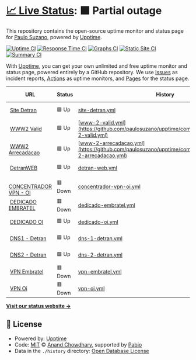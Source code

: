 # [📈 Live Status](https://paulosuzano.github.io/upptime): <!--live status--> **🟧 Partial outage**

This repository contains the open-source uptime monitor and status page for [Paulo Suzano](https://paulosuzano.github.io/upptime), powered by [Upptime](https://github.com/upptime/upptime).

[![Uptime CI](https://github.com/paulosuzano/upptime/workflows/Uptime%20CI/badge.svg)](https://github.com/paulosuzano/upptime/actions?query=workflow%3A%22Uptime+CI%22)
[![Response Time CI](https://github.com/paulosuzano/upptime/workflows/Response%20Time%20CI/badge.svg)](https://github.com/paulosuzano/upptime/actions?query=workflow%3A%22Response+Time+CI%22)
[![Graphs CI](https://github.com/paulosuzano/upptime/workflows/Graphs%20CI/badge.svg)](https://github.com/paulosuzano/upptime/actions?query=workflow%3A%22Graphs+CI%22)
[![Static Site CI](https://github.com/paulosuzano/upptime/workflows/Static%20Site%20CI/badge.svg)](https://github.com/paulosuzano/upptime/actions?query=workflow%3A%22Static+Site+CI%22)
[![Summary CI](https://github.com/paulosuzano/upptime/workflows/Summary%20CI/badge.svg)](https://github.com/paulosuzano/upptime/actions?query=workflow%3A%22Summary+CI%22)

With [Upptime](https://upptime.js.org), you can get your own unlimited and free uptime monitor and status page, powered entirely by a GitHub repository. We use [Issues](https://github.com/paulosuzano/upptime/issues) as incident reports, [Actions](https://github.com/paulosuzano/upptime/actions) as uptime monitors, and [Pages](https://paulosuzano.github.io/upptime) for the status page.

<!--start: status pages-->
<!-- This summary is generated by Upptime (https://github.com/upptime/upptime) -->
<!-- Do not edit this manually, your changes will be overwritten -->
<!-- prettier-ignore -->
| URL | Status | History | Response Time | Uptime |
| --- | ------ | ------- | ------------- | ------ |
| <img alt="" src="https://icons.duckduckgo.com/ip3/www.detran.ms.gov.br.ico" height="13"> [Site Detran](https://www.detran.ms.gov.br) | 🟩 Up | [site-detran.yml](https://github.com/paulosuzano/upptime/commits/HEAD/history/site-detran.yml) | <details><summary><img alt="Response time graph" src="./graphs/site-detran/response-time-week.png" height="20"> 2705ms</summary><br><a href="https://paulosuzano.github.io/upptime/history/site-detran"><img alt="Response time 2414" src="https://img.shields.io/endpoint?url=https%3A%2F%2Fraw.githubusercontent.com%2Fpaulosuzano%2Fupptime%2FHEAD%2Fapi%2Fsite-detran%2Fresponse-time.json"></a><br><a href="https://paulosuzano.github.io/upptime/history/site-detran"><img alt="24-hour response time 2714" src="https://img.shields.io/endpoint?url=https%3A%2F%2Fraw.githubusercontent.com%2Fpaulosuzano%2Fupptime%2FHEAD%2Fapi%2Fsite-detran%2Fresponse-time-day.json"></a><br><a href="https://paulosuzano.github.io/upptime/history/site-detran"><img alt="7-day response time 2705" src="https://img.shields.io/endpoint?url=https%3A%2F%2Fraw.githubusercontent.com%2Fpaulosuzano%2Fupptime%2FHEAD%2Fapi%2Fsite-detran%2Fresponse-time-week.json"></a><br><a href="https://paulosuzano.github.io/upptime/history/site-detran"><img alt="30-day response time 3005" src="https://img.shields.io/endpoint?url=https%3A%2F%2Fraw.githubusercontent.com%2Fpaulosuzano%2Fupptime%2FHEAD%2Fapi%2Fsite-detran%2Fresponse-time-month.json"></a><br><a href="https://paulosuzano.github.io/upptime/history/site-detran"><img alt="1-year response time 2414" src="https://img.shields.io/endpoint?url=https%3A%2F%2Fraw.githubusercontent.com%2Fpaulosuzano%2Fupptime%2FHEAD%2Fapi%2Fsite-detran%2Fresponse-time-year.json"></a></details> | <details><summary><a href="https://paulosuzano.github.io/upptime/history/site-detran">100.00%</a></summary><a href="https://paulosuzano.github.io/upptime/history/site-detran"><img alt="All-time uptime 99.58%" src="https://img.shields.io/endpoint?url=https%3A%2F%2Fraw.githubusercontent.com%2Fpaulosuzano%2Fupptime%2FHEAD%2Fapi%2Fsite-detran%2Fuptime.json"></a><br><a href="https://paulosuzano.github.io/upptime/history/site-detran"><img alt="24-hour uptime 100.00%" src="https://img.shields.io/endpoint?url=https%3A%2F%2Fraw.githubusercontent.com%2Fpaulosuzano%2Fupptime%2FHEAD%2Fapi%2Fsite-detran%2Fuptime-day.json"></a><br><a href="https://paulosuzano.github.io/upptime/history/site-detran"><img alt="7-day uptime 100.00%" src="https://img.shields.io/endpoint?url=https%3A%2F%2Fraw.githubusercontent.com%2Fpaulosuzano%2Fupptime%2FHEAD%2Fapi%2Fsite-detran%2Fuptime-week.json"></a><br><a href="https://paulosuzano.github.io/upptime/history/site-detran"><img alt="30-day uptime 99.89%" src="https://img.shields.io/endpoint?url=https%3A%2F%2Fraw.githubusercontent.com%2Fpaulosuzano%2Fupptime%2FHEAD%2Fapi%2Fsite-detran%2Fuptime-month.json"></a><br><a href="https://paulosuzano.github.io/upptime/history/site-detran"><img alt="1-year uptime 99.58%" src="https://img.shields.io/endpoint?url=https%3A%2F%2Fraw.githubusercontent.com%2Fpaulosuzano%2Fupptime%2FHEAD%2Fapi%2Fsite-detran%2Fuptime-year.json"></a></details>
| <img alt="" src="https://icons.duckduckgo.com/ip3/www2.detran.ms.gov.br.ico" height="13"> [WWW2 Valid](https://www2.detran.ms.gov.br/detranet/valid/indexx.asp) | 🟩 Up | [www-2-valid.yml](https://github.com/paulosuzano/upptime/commits/HEAD/history/www-2-valid.yml) | <details><summary><img alt="Response time graph" src="./graphs/www-2-valid/response-time-week.png" height="20"> 1258ms</summary><br><a href="https://paulosuzano.github.io/upptime/history/www-2-valid"><img alt="Response time 1363" src="https://img.shields.io/endpoint?url=https%3A%2F%2Fraw.githubusercontent.com%2Fpaulosuzano%2Fupptime%2FHEAD%2Fapi%2Fwww-2-valid%2Fresponse-time.json"></a><br><a href="https://paulosuzano.github.io/upptime/history/www-2-valid"><img alt="24-hour response time 1351" src="https://img.shields.io/endpoint?url=https%3A%2F%2Fraw.githubusercontent.com%2Fpaulosuzano%2Fupptime%2FHEAD%2Fapi%2Fwww-2-valid%2Fresponse-time-day.json"></a><br><a href="https://paulosuzano.github.io/upptime/history/www-2-valid"><img alt="7-day response time 1258" src="https://img.shields.io/endpoint?url=https%3A%2F%2Fraw.githubusercontent.com%2Fpaulosuzano%2Fupptime%2FHEAD%2Fapi%2Fwww-2-valid%2Fresponse-time-week.json"></a><br><a href="https://paulosuzano.github.io/upptime/history/www-2-valid"><img alt="30-day response time 1244" src="https://img.shields.io/endpoint?url=https%3A%2F%2Fraw.githubusercontent.com%2Fpaulosuzano%2Fupptime%2FHEAD%2Fapi%2Fwww-2-valid%2Fresponse-time-month.json"></a><br><a href="https://paulosuzano.github.io/upptime/history/www-2-valid"><img alt="1-year response time 1363" src="https://img.shields.io/endpoint?url=https%3A%2F%2Fraw.githubusercontent.com%2Fpaulosuzano%2Fupptime%2FHEAD%2Fapi%2Fwww-2-valid%2Fresponse-time-year.json"></a></details> | <details><summary><a href="https://paulosuzano.github.io/upptime/history/www-2-valid">100.00%</a></summary><a href="https://paulosuzano.github.io/upptime/history/www-2-valid"><img alt="All-time uptime 99.63%" src="https://img.shields.io/endpoint?url=https%3A%2F%2Fraw.githubusercontent.com%2Fpaulosuzano%2Fupptime%2FHEAD%2Fapi%2Fwww-2-valid%2Fuptime.json"></a><br><a href="https://paulosuzano.github.io/upptime/history/www-2-valid"><img alt="24-hour uptime 100.00%" src="https://img.shields.io/endpoint?url=https%3A%2F%2Fraw.githubusercontent.com%2Fpaulosuzano%2Fupptime%2FHEAD%2Fapi%2Fwww-2-valid%2Fuptime-day.json"></a><br><a href="https://paulosuzano.github.io/upptime/history/www-2-valid"><img alt="7-day uptime 100.00%" src="https://img.shields.io/endpoint?url=https%3A%2F%2Fraw.githubusercontent.com%2Fpaulosuzano%2Fupptime%2FHEAD%2Fapi%2Fwww-2-valid%2Fuptime-week.json"></a><br><a href="https://paulosuzano.github.io/upptime/history/www-2-valid"><img alt="30-day uptime 99.96%" src="https://img.shields.io/endpoint?url=https%3A%2F%2Fraw.githubusercontent.com%2Fpaulosuzano%2Fupptime%2FHEAD%2Fapi%2Fwww-2-valid%2Fuptime-month.json"></a><br><a href="https://paulosuzano.github.io/upptime/history/www-2-valid"><img alt="1-year uptime 99.63%" src="https://img.shields.io/endpoint?url=https%3A%2F%2Fraw.githubusercontent.com%2Fpaulosuzano%2Fupptime%2FHEAD%2Fapi%2Fwww-2-valid%2Fuptime-year.json"></a></details>
| <img alt="" src="https://icons.duckduckgo.com/ip3/ws-bb.detran.ms.gov.br.ico" height="13"> [WWW2 Arrecadacao](https://ws-bb.detran.ms.gov.br/ws/ArrecadacaoService?wsdl) | 🟩 Up | [www-2-arrecadacao.yml](https://github.com/paulosuzano/upptime/commits/HEAD/history/www-2-arrecadacao.yml) | <details><summary><img alt="Response time graph" src="./graphs/www-2-arrecadacao/response-time-week.png" height="20"> 1592ms</summary><br><a href="https://paulosuzano.github.io/upptime/history/www-2-arrecadacao"><img alt="Response time 1903" src="https://img.shields.io/endpoint?url=https%3A%2F%2Fraw.githubusercontent.com%2Fpaulosuzano%2Fupptime%2FHEAD%2Fapi%2Fwww-2-arrecadacao%2Fresponse-time.json"></a><br><a href="https://paulosuzano.github.io/upptime/history/www-2-arrecadacao"><img alt="24-hour response time 1763" src="https://img.shields.io/endpoint?url=https%3A%2F%2Fraw.githubusercontent.com%2Fpaulosuzano%2Fupptime%2FHEAD%2Fapi%2Fwww-2-arrecadacao%2Fresponse-time-day.json"></a><br><a href="https://paulosuzano.github.io/upptime/history/www-2-arrecadacao"><img alt="7-day response time 1592" src="https://img.shields.io/endpoint?url=https%3A%2F%2Fraw.githubusercontent.com%2Fpaulosuzano%2Fupptime%2FHEAD%2Fapi%2Fwww-2-arrecadacao%2Fresponse-time-week.json"></a><br><a href="https://paulosuzano.github.io/upptime/history/www-2-arrecadacao"><img alt="30-day response time 1500" src="https://img.shields.io/endpoint?url=https%3A%2F%2Fraw.githubusercontent.com%2Fpaulosuzano%2Fupptime%2FHEAD%2Fapi%2Fwww-2-arrecadacao%2Fresponse-time-month.json"></a><br><a href="https://paulosuzano.github.io/upptime/history/www-2-arrecadacao"><img alt="1-year response time 1903" src="https://img.shields.io/endpoint?url=https%3A%2F%2Fraw.githubusercontent.com%2Fpaulosuzano%2Fupptime%2FHEAD%2Fapi%2Fwww-2-arrecadacao%2Fresponse-time-year.json"></a></details> | <details><summary><a href="https://paulosuzano.github.io/upptime/history/www-2-arrecadacao">100.00%</a></summary><a href="https://paulosuzano.github.io/upptime/history/www-2-arrecadacao"><img alt="All-time uptime 99.50%" src="https://img.shields.io/endpoint?url=https%3A%2F%2Fraw.githubusercontent.com%2Fpaulosuzano%2Fupptime%2FHEAD%2Fapi%2Fwww-2-arrecadacao%2Fuptime.json"></a><br><a href="https://paulosuzano.github.io/upptime/history/www-2-arrecadacao"><img alt="24-hour uptime 100.00%" src="https://img.shields.io/endpoint?url=https%3A%2F%2Fraw.githubusercontent.com%2Fpaulosuzano%2Fupptime%2FHEAD%2Fapi%2Fwww-2-arrecadacao%2Fuptime-day.json"></a><br><a href="https://paulosuzano.github.io/upptime/history/www-2-arrecadacao"><img alt="7-day uptime 100.00%" src="https://img.shields.io/endpoint?url=https%3A%2F%2Fraw.githubusercontent.com%2Fpaulosuzano%2Fupptime%2FHEAD%2Fapi%2Fwww-2-arrecadacao%2Fuptime-week.json"></a><br><a href="https://paulosuzano.github.io/upptime/history/www-2-arrecadacao"><img alt="30-day uptime 99.96%" src="https://img.shields.io/endpoint?url=https%3A%2F%2Fraw.githubusercontent.com%2Fpaulosuzano%2Fupptime%2FHEAD%2Fapi%2Fwww-2-arrecadacao%2Fuptime-month.json"></a><br><a href="https://paulosuzano.github.io/upptime/history/www-2-arrecadacao"><img alt="1-year uptime 99.50%" src="https://img.shields.io/endpoint?url=https%3A%2F%2Fraw.githubusercontent.com%2Fpaulosuzano%2Fupptime%2FHEAD%2Fapi%2Fwww-2-arrecadacao%2Fuptime-year.json"></a></details>
| <img alt="" src="https://icons.duckduckgo.com/ip3/web.detran.ms.gov.br.ico" height="13"> [DetranWEB](https://web.detran.ms.gov.br/detran/validartokenacesso?uid=123456) | 🟩 Up | [detran-web.yml](https://github.com/paulosuzano/upptime/commits/HEAD/history/detran-web.yml) | <details><summary><img alt="Response time graph" src="./graphs/detran-web/response-time-week.png" height="20"> 1383ms</summary><br><a href="https://paulosuzano.github.io/upptime/history/detran-web"><img alt="Response time 1355" src="https://img.shields.io/endpoint?url=https%3A%2F%2Fraw.githubusercontent.com%2Fpaulosuzano%2Fupptime%2FHEAD%2Fapi%2Fdetran-web%2Fresponse-time.json"></a><br><a href="https://paulosuzano.github.io/upptime/history/detran-web"><img alt="24-hour response time 1551" src="https://img.shields.io/endpoint?url=https%3A%2F%2Fraw.githubusercontent.com%2Fpaulosuzano%2Fupptime%2FHEAD%2Fapi%2Fdetran-web%2Fresponse-time-day.json"></a><br><a href="https://paulosuzano.github.io/upptime/history/detran-web"><img alt="7-day response time 1383" src="https://img.shields.io/endpoint?url=https%3A%2F%2Fraw.githubusercontent.com%2Fpaulosuzano%2Fupptime%2FHEAD%2Fapi%2Fdetran-web%2Fresponse-time-week.json"></a><br><a href="https://paulosuzano.github.io/upptime/history/detran-web"><img alt="30-day response time 1428" src="https://img.shields.io/endpoint?url=https%3A%2F%2Fraw.githubusercontent.com%2Fpaulosuzano%2Fupptime%2FHEAD%2Fapi%2Fdetran-web%2Fresponse-time-month.json"></a><br><a href="https://paulosuzano.github.io/upptime/history/detran-web"><img alt="1-year response time 1355" src="https://img.shields.io/endpoint?url=https%3A%2F%2Fraw.githubusercontent.com%2Fpaulosuzano%2Fupptime%2FHEAD%2Fapi%2Fdetran-web%2Fresponse-time-year.json"></a></details> | <details><summary><a href="https://paulosuzano.github.io/upptime/history/detran-web">99.36%</a></summary><a href="https://paulosuzano.github.io/upptime/history/detran-web"><img alt="All-time uptime 99.49%" src="https://img.shields.io/endpoint?url=https%3A%2F%2Fraw.githubusercontent.com%2Fpaulosuzano%2Fupptime%2FHEAD%2Fapi%2Fdetran-web%2Fuptime.json"></a><br><a href="https://paulosuzano.github.io/upptime/history/detran-web"><img alt="24-hour uptime 100.00%" src="https://img.shields.io/endpoint?url=https%3A%2F%2Fraw.githubusercontent.com%2Fpaulosuzano%2Fupptime%2FHEAD%2Fapi%2Fdetran-web%2Fuptime-day.json"></a><br><a href="https://paulosuzano.github.io/upptime/history/detran-web"><img alt="7-day uptime 99.36%" src="https://img.shields.io/endpoint?url=https%3A%2F%2Fraw.githubusercontent.com%2Fpaulosuzano%2Fupptime%2FHEAD%2Fapi%2Fdetran-web%2Fuptime-week.json"></a><br><a href="https://paulosuzano.github.io/upptime/history/detran-web"><img alt="30-day uptime 99.70%" src="https://img.shields.io/endpoint?url=https%3A%2F%2Fraw.githubusercontent.com%2Fpaulosuzano%2Fupptime%2FHEAD%2Fapi%2Fdetran-web%2Fuptime-month.json"></a><br><a href="https://paulosuzano.github.io/upptime/history/detran-web"><img alt="1-year uptime 99.49%" src="https://img.shields.io/endpoint?url=https%3A%2F%2Fraw.githubusercontent.com%2Fpaulosuzano%2Fupptime%2FHEAD%2Fapi%2Fdetran-web%2Fuptime-year.json"></a></details>
| <img alt="" src="https://icons.duckduckgo.com/ip3/null.ico" height="13"> [CONCENTRADOR VPN - OI](189.11.240.74) | 🟥 Down | [concentrador-vpn-oi.yml](https://github.com/paulosuzano/upptime/commits/HEAD/history/concentrador-vpn-oi.yml) | <details><summary><img alt="Response time graph" src="./graphs/concentrador-vpn-oi/response-time-week.png" height="20"> 0ms</summary><br><a href="https://paulosuzano.github.io/upptime/history/concentrador-vpn-oi"><img alt="Response time 0" src="https://img.shields.io/endpoint?url=https%3A%2F%2Fraw.githubusercontent.com%2Fpaulosuzano%2Fupptime%2FHEAD%2Fapi%2Fconcentrador-vpn-oi%2Fresponse-time.json"></a><br><a href="https://paulosuzano.github.io/upptime/history/concentrador-vpn-oi"><img alt="24-hour response time 0" src="https://img.shields.io/endpoint?url=https%3A%2F%2Fraw.githubusercontent.com%2Fpaulosuzano%2Fupptime%2FHEAD%2Fapi%2Fconcentrador-vpn-oi%2Fresponse-time-day.json"></a><br><a href="https://paulosuzano.github.io/upptime/history/concentrador-vpn-oi"><img alt="7-day response time 0" src="https://img.shields.io/endpoint?url=https%3A%2F%2Fraw.githubusercontent.com%2Fpaulosuzano%2Fupptime%2FHEAD%2Fapi%2Fconcentrador-vpn-oi%2Fresponse-time-week.json"></a><br><a href="https://paulosuzano.github.io/upptime/history/concentrador-vpn-oi"><img alt="30-day response time 0" src="https://img.shields.io/endpoint?url=https%3A%2F%2Fraw.githubusercontent.com%2Fpaulosuzano%2Fupptime%2FHEAD%2Fapi%2Fconcentrador-vpn-oi%2Fresponse-time-month.json"></a><br><a href="https://paulosuzano.github.io/upptime/history/concentrador-vpn-oi"><img alt="1-year response time 0" src="https://img.shields.io/endpoint?url=https%3A%2F%2Fraw.githubusercontent.com%2Fpaulosuzano%2Fupptime%2FHEAD%2Fapi%2Fconcentrador-vpn-oi%2Fresponse-time-year.json"></a></details> | <details><summary><a href="https://paulosuzano.github.io/upptime/history/concentrador-vpn-oi">0.00%</a></summary><a href="https://paulosuzano.github.io/upptime/history/concentrador-vpn-oi"><img alt="All-time uptime 0.00%" src="https://img.shields.io/endpoint?url=https%3A%2F%2Fraw.githubusercontent.com%2Fpaulosuzano%2Fupptime%2FHEAD%2Fapi%2Fconcentrador-vpn-oi%2Fuptime.json"></a><br><a href="https://paulosuzano.github.io/upptime/history/concentrador-vpn-oi"><img alt="24-hour uptime 0.00%" src="https://img.shields.io/endpoint?url=https%3A%2F%2Fraw.githubusercontent.com%2Fpaulosuzano%2Fupptime%2FHEAD%2Fapi%2Fconcentrador-vpn-oi%2Fuptime-day.json"></a><br><a href="https://paulosuzano.github.io/upptime/history/concentrador-vpn-oi"><img alt="7-day uptime 0.00%" src="https://img.shields.io/endpoint?url=https%3A%2F%2Fraw.githubusercontent.com%2Fpaulosuzano%2Fupptime%2FHEAD%2Fapi%2Fconcentrador-vpn-oi%2Fuptime-week.json"></a><br><a href="https://paulosuzano.github.io/upptime/history/concentrador-vpn-oi"><img alt="30-day uptime 1.38%" src="https://img.shields.io/endpoint?url=https%3A%2F%2Fraw.githubusercontent.com%2Fpaulosuzano%2Fupptime%2FHEAD%2Fapi%2Fconcentrador-vpn-oi%2Fuptime-month.json"></a><br><a href="https://paulosuzano.github.io/upptime/history/concentrador-vpn-oi"><img alt="1-year uptime 0.00%" src="https://img.shields.io/endpoint?url=https%3A%2F%2Fraw.githubusercontent.com%2Fpaulosuzano%2Fupptime%2FHEAD%2Fapi%2Fconcentrador-vpn-oi%2Fuptime-year.json"></a></details>
| <img alt="" src="https://icons.duckduckgo.com/ip3/null.ico" height="13"> [DEDICADO EMBRATEL](189.86.4.49) | 🟥 Down | [dedicado-embratel.yml](https://github.com/paulosuzano/upptime/commits/HEAD/history/dedicado-embratel.yml) | <details><summary><img alt="Response time graph" src="./graphs/dedicado-embratel/response-time-week.png" height="20"> 0ms</summary><br><a href="https://paulosuzano.github.io/upptime/history/dedicado-embratel"><img alt="Response time 0" src="https://img.shields.io/endpoint?url=https%3A%2F%2Fraw.githubusercontent.com%2Fpaulosuzano%2Fupptime%2FHEAD%2Fapi%2Fdedicado-embratel%2Fresponse-time.json"></a><br><a href="https://paulosuzano.github.io/upptime/history/dedicado-embratel"><img alt="24-hour response time 0" src="https://img.shields.io/endpoint?url=https%3A%2F%2Fraw.githubusercontent.com%2Fpaulosuzano%2Fupptime%2FHEAD%2Fapi%2Fdedicado-embratel%2Fresponse-time-day.json"></a><br><a href="https://paulosuzano.github.io/upptime/history/dedicado-embratel"><img alt="7-day response time 0" src="https://img.shields.io/endpoint?url=https%3A%2F%2Fraw.githubusercontent.com%2Fpaulosuzano%2Fupptime%2FHEAD%2Fapi%2Fdedicado-embratel%2Fresponse-time-week.json"></a><br><a href="https://paulosuzano.github.io/upptime/history/dedicado-embratel"><img alt="30-day response time 0" src="https://img.shields.io/endpoint?url=https%3A%2F%2Fraw.githubusercontent.com%2Fpaulosuzano%2Fupptime%2FHEAD%2Fapi%2Fdedicado-embratel%2Fresponse-time-month.json"></a><br><a href="https://paulosuzano.github.io/upptime/history/dedicado-embratel"><img alt="1-year response time 0" src="https://img.shields.io/endpoint?url=https%3A%2F%2Fraw.githubusercontent.com%2Fpaulosuzano%2Fupptime%2FHEAD%2Fapi%2Fdedicado-embratel%2Fresponse-time-year.json"></a></details> | <details><summary><a href="https://paulosuzano.github.io/upptime/history/dedicado-embratel">0.00%</a></summary><a href="https://paulosuzano.github.io/upptime/history/dedicado-embratel"><img alt="All-time uptime 0.00%" src="https://img.shields.io/endpoint?url=https%3A%2F%2Fraw.githubusercontent.com%2Fpaulosuzano%2Fupptime%2FHEAD%2Fapi%2Fdedicado-embratel%2Fuptime.json"></a><br><a href="https://paulosuzano.github.io/upptime/history/dedicado-embratel"><img alt="24-hour uptime 0.00%" src="https://img.shields.io/endpoint?url=https%3A%2F%2Fraw.githubusercontent.com%2Fpaulosuzano%2Fupptime%2FHEAD%2Fapi%2Fdedicado-embratel%2Fuptime-day.json"></a><br><a href="https://paulosuzano.github.io/upptime/history/dedicado-embratel"><img alt="7-day uptime 0.00%" src="https://img.shields.io/endpoint?url=https%3A%2F%2Fraw.githubusercontent.com%2Fpaulosuzano%2Fupptime%2FHEAD%2Fapi%2Fdedicado-embratel%2Fuptime-week.json"></a><br><a href="https://paulosuzano.github.io/upptime/history/dedicado-embratel"><img alt="30-day uptime 1.38%" src="https://img.shields.io/endpoint?url=https%3A%2F%2Fraw.githubusercontent.com%2Fpaulosuzano%2Fupptime%2FHEAD%2Fapi%2Fdedicado-embratel%2Fuptime-month.json"></a><br><a href="https://paulosuzano.github.io/upptime/history/dedicado-embratel"><img alt="1-year uptime 0.00%" src="https://img.shields.io/endpoint?url=https%3A%2F%2Fraw.githubusercontent.com%2Fpaulosuzano%2Fupptime%2FHEAD%2Fapi%2Fdedicado-embratel%2Fuptime-year.json"></a></details>
| <img alt="" src="https://icons.duckduckgo.com/ip3/null.ico" height="13"> [DEDICADO OI](200.199.218.129) | 🟩 Up | [dedicado-oi.yml](https://github.com/paulosuzano/upptime/commits/HEAD/history/dedicado-oi.yml) | <details><summary><img alt="Response time graph" src="./graphs/dedicado-oi/response-time-week.png" height="20"> 171ms</summary><br><a href="https://paulosuzano.github.io/upptime/history/dedicado-oi"><img alt="Response time 172" src="https://img.shields.io/endpoint?url=https%3A%2F%2Fraw.githubusercontent.com%2Fpaulosuzano%2Fupptime%2FHEAD%2Fapi%2Fdedicado-oi%2Fresponse-time.json"></a><br><a href="https://paulosuzano.github.io/upptime/history/dedicado-oi"><img alt="24-hour response time 150" src="https://img.shields.io/endpoint?url=https%3A%2F%2Fraw.githubusercontent.com%2Fpaulosuzano%2Fupptime%2FHEAD%2Fapi%2Fdedicado-oi%2Fresponse-time-day.json"></a><br><a href="https://paulosuzano.github.io/upptime/history/dedicado-oi"><img alt="7-day response time 171" src="https://img.shields.io/endpoint?url=https%3A%2F%2Fraw.githubusercontent.com%2Fpaulosuzano%2Fupptime%2FHEAD%2Fapi%2Fdedicado-oi%2Fresponse-time-week.json"></a><br><a href="https://paulosuzano.github.io/upptime/history/dedicado-oi"><img alt="30-day response time 172" src="https://img.shields.io/endpoint?url=https%3A%2F%2Fraw.githubusercontent.com%2Fpaulosuzano%2Fupptime%2FHEAD%2Fapi%2Fdedicado-oi%2Fresponse-time-month.json"></a><br><a href="https://paulosuzano.github.io/upptime/history/dedicado-oi"><img alt="1-year response time 172" src="https://img.shields.io/endpoint?url=https%3A%2F%2Fraw.githubusercontent.com%2Fpaulosuzano%2Fupptime%2FHEAD%2Fapi%2Fdedicado-oi%2Fresponse-time-year.json"></a></details> | <details><summary><a href="https://paulosuzano.github.io/upptime/history/dedicado-oi">100.00%</a></summary><a href="https://paulosuzano.github.io/upptime/history/dedicado-oi"><img alt="All-time uptime 99.09%" src="https://img.shields.io/endpoint?url=https%3A%2F%2Fraw.githubusercontent.com%2Fpaulosuzano%2Fupptime%2FHEAD%2Fapi%2Fdedicado-oi%2Fuptime.json"></a><br><a href="https://paulosuzano.github.io/upptime/history/dedicado-oi"><img alt="24-hour uptime 100.00%" src="https://img.shields.io/endpoint?url=https%3A%2F%2Fraw.githubusercontent.com%2Fpaulosuzano%2Fupptime%2FHEAD%2Fapi%2Fdedicado-oi%2Fuptime-day.json"></a><br><a href="https://paulosuzano.github.io/upptime/history/dedicado-oi"><img alt="7-day uptime 100.00%" src="https://img.shields.io/endpoint?url=https%3A%2F%2Fraw.githubusercontent.com%2Fpaulosuzano%2Fupptime%2FHEAD%2Fapi%2Fdedicado-oi%2Fuptime-week.json"></a><br><a href="https://paulosuzano.github.io/upptime/history/dedicado-oi"><img alt="30-day uptime 100.00%" src="https://img.shields.io/endpoint?url=https%3A%2F%2Fraw.githubusercontent.com%2Fpaulosuzano%2Fupptime%2FHEAD%2Fapi%2Fdedicado-oi%2Fuptime-month.json"></a><br><a href="https://paulosuzano.github.io/upptime/history/dedicado-oi"><img alt="1-year uptime 99.09%" src="https://img.shields.io/endpoint?url=https%3A%2F%2Fraw.githubusercontent.com%2Fpaulosuzano%2Fupptime%2FHEAD%2Fapi%2Fdedicado-oi%2Fuptime-year.json"></a></details>
| <img alt="" src="https://icons.duckduckgo.com/ip3/null.ico" height="13"> [DNS1 - Detran](ns1.detran.ms.gov.br) | 🟩 Up | [dns-1-detran.yml](https://github.com/paulosuzano/upptime/commits/HEAD/history/dns-1-detran.yml) | <details><summary><img alt="Response time graph" src="./graphs/dns-1-detran/response-time-week.png" height="20"> 189ms</summary><br><a href="https://paulosuzano.github.io/upptime/history/dns-1-detran"><img alt="Response time 174" src="https://img.shields.io/endpoint?url=https%3A%2F%2Fraw.githubusercontent.com%2Fpaulosuzano%2Fupptime%2FHEAD%2Fapi%2Fdns-1-detran%2Fresponse-time.json"></a><br><a href="https://paulosuzano.github.io/upptime/history/dns-1-detran"><img alt="24-hour response time 169" src="https://img.shields.io/endpoint?url=https%3A%2F%2Fraw.githubusercontent.com%2Fpaulosuzano%2Fupptime%2FHEAD%2Fapi%2Fdns-1-detran%2Fresponse-time-day.json"></a><br><a href="https://paulosuzano.github.io/upptime/history/dns-1-detran"><img alt="7-day response time 189" src="https://img.shields.io/endpoint?url=https%3A%2F%2Fraw.githubusercontent.com%2Fpaulosuzano%2Fupptime%2FHEAD%2Fapi%2Fdns-1-detran%2Fresponse-time-week.json"></a><br><a href="https://paulosuzano.github.io/upptime/history/dns-1-detran"><img alt="30-day response time 181" src="https://img.shields.io/endpoint?url=https%3A%2F%2Fraw.githubusercontent.com%2Fpaulosuzano%2Fupptime%2FHEAD%2Fapi%2Fdns-1-detran%2Fresponse-time-month.json"></a><br><a href="https://paulosuzano.github.io/upptime/history/dns-1-detran"><img alt="1-year response time 174" src="https://img.shields.io/endpoint?url=https%3A%2F%2Fraw.githubusercontent.com%2Fpaulosuzano%2Fupptime%2FHEAD%2Fapi%2Fdns-1-detran%2Fresponse-time-year.json"></a></details> | <details><summary><a href="https://paulosuzano.github.io/upptime/history/dns-1-detran">99.63%</a></summary><a href="https://paulosuzano.github.io/upptime/history/dns-1-detran"><img alt="All-time uptime 98.70%" src="https://img.shields.io/endpoint?url=https%3A%2F%2Fraw.githubusercontent.com%2Fpaulosuzano%2Fupptime%2FHEAD%2Fapi%2Fdns-1-detran%2Fuptime.json"></a><br><a href="https://paulosuzano.github.io/upptime/history/dns-1-detran"><img alt="24-hour uptime 97.40%" src="https://img.shields.io/endpoint?url=https%3A%2F%2Fraw.githubusercontent.com%2Fpaulosuzano%2Fupptime%2FHEAD%2Fapi%2Fdns-1-detran%2Fuptime-day.json"></a><br><a href="https://paulosuzano.github.io/upptime/history/dns-1-detran"><img alt="7-day uptime 99.63%" src="https://img.shields.io/endpoint?url=https%3A%2F%2Fraw.githubusercontent.com%2Fpaulosuzano%2Fupptime%2FHEAD%2Fapi%2Fdns-1-detran%2Fuptime-week.json"></a><br><a href="https://paulosuzano.github.io/upptime/history/dns-1-detran"><img alt="30-day uptime 99.81%" src="https://img.shields.io/endpoint?url=https%3A%2F%2Fraw.githubusercontent.com%2Fpaulosuzano%2Fupptime%2FHEAD%2Fapi%2Fdns-1-detran%2Fuptime-month.json"></a><br><a href="https://paulosuzano.github.io/upptime/history/dns-1-detran"><img alt="1-year uptime 98.70%" src="https://img.shields.io/endpoint?url=https%3A%2F%2Fraw.githubusercontent.com%2Fpaulosuzano%2Fupptime%2FHEAD%2Fapi%2Fdns-1-detran%2Fuptime-year.json"></a></details>
| <img alt="" src="https://icons.duckduckgo.com/ip3/null.ico" height="13"> [DNS2 - Detran](ns2.detran.ms.gov.br) | 🟩 Up | [dns-2-detran.yml](https://github.com/paulosuzano/upptime/commits/HEAD/history/dns-2-detran.yml) | <details><summary><img alt="Response time graph" src="./graphs/dns-2-detran/response-time-week.png" height="20"> 170ms</summary><br><a href="https://paulosuzano.github.io/upptime/history/dns-2-detran"><img alt="Response time 179" src="https://img.shields.io/endpoint?url=https%3A%2F%2Fraw.githubusercontent.com%2Fpaulosuzano%2Fupptime%2FHEAD%2Fapi%2Fdns-2-detran%2Fresponse-time.json"></a><br><a href="https://paulosuzano.github.io/upptime/history/dns-2-detran"><img alt="24-hour response time 150" src="https://img.shields.io/endpoint?url=https%3A%2F%2Fraw.githubusercontent.com%2Fpaulosuzano%2Fupptime%2FHEAD%2Fapi%2Fdns-2-detran%2Fresponse-time-day.json"></a><br><a href="https://paulosuzano.github.io/upptime/history/dns-2-detran"><img alt="7-day response time 170" src="https://img.shields.io/endpoint?url=https%3A%2F%2Fraw.githubusercontent.com%2Fpaulosuzano%2Fupptime%2FHEAD%2Fapi%2Fdns-2-detran%2Fresponse-time-week.json"></a><br><a href="https://paulosuzano.github.io/upptime/history/dns-2-detran"><img alt="30-day response time 176" src="https://img.shields.io/endpoint?url=https%3A%2F%2Fraw.githubusercontent.com%2Fpaulosuzano%2Fupptime%2FHEAD%2Fapi%2Fdns-2-detran%2Fresponse-time-month.json"></a><br><a href="https://paulosuzano.github.io/upptime/history/dns-2-detran"><img alt="1-year response time 179" src="https://img.shields.io/endpoint?url=https%3A%2F%2Fraw.githubusercontent.com%2Fpaulosuzano%2Fupptime%2FHEAD%2Fapi%2Fdns-2-detran%2Fresponse-time-year.json"></a></details> | <details><summary><a href="https://paulosuzano.github.io/upptime/history/dns-2-detran">99.56%</a></summary><a href="https://paulosuzano.github.io/upptime/history/dns-2-detran"><img alt="All-time uptime 98.56%" src="https://img.shields.io/endpoint?url=https%3A%2F%2Fraw.githubusercontent.com%2Fpaulosuzano%2Fupptime%2FHEAD%2Fapi%2Fdns-2-detran%2Fuptime.json"></a><br><a href="https://paulosuzano.github.io/upptime/history/dns-2-detran"><img alt="24-hour uptime 100.00%" src="https://img.shields.io/endpoint?url=https%3A%2F%2Fraw.githubusercontent.com%2Fpaulosuzano%2Fupptime%2FHEAD%2Fapi%2Fdns-2-detran%2Fuptime-day.json"></a><br><a href="https://paulosuzano.github.io/upptime/history/dns-2-detran"><img alt="7-day uptime 99.56%" src="https://img.shields.io/endpoint?url=https%3A%2F%2Fraw.githubusercontent.com%2Fpaulosuzano%2Fupptime%2FHEAD%2Fapi%2Fdns-2-detran%2Fuptime-week.json"></a><br><a href="https://paulosuzano.github.io/upptime/history/dns-2-detran"><img alt="30-day uptime 99.34%" src="https://img.shields.io/endpoint?url=https%3A%2F%2Fraw.githubusercontent.com%2Fpaulosuzano%2Fupptime%2FHEAD%2Fapi%2Fdns-2-detran%2Fuptime-month.json"></a><br><a href="https://paulosuzano.github.io/upptime/history/dns-2-detran"><img alt="1-year uptime 98.56%" src="https://img.shields.io/endpoint?url=https%3A%2F%2Fraw.githubusercontent.com%2Fpaulosuzano%2Fupptime%2FHEAD%2Fapi%2Fdns-2-detran%2Fuptime-year.json"></a></details>
| <img alt="" src="https://icons.duckduckgo.com/ip3/null.ico" height="13"> [VPN Embratel](200.183.148.194) | 🟥 Down | [vpn-embratel.yml](https://github.com/paulosuzano/upptime/commits/HEAD/history/vpn-embratel.yml) | <details><summary><img alt="Response time graph" src="./graphs/vpn-embratel/response-time-week.png" height="20"> 0ms</summary><br><a href="https://paulosuzano.github.io/upptime/history/vpn-embratel"><img alt="Response time 0" src="https://img.shields.io/endpoint?url=https%3A%2F%2Fraw.githubusercontent.com%2Fpaulosuzano%2Fupptime%2FHEAD%2Fapi%2Fvpn-embratel%2Fresponse-time.json"></a><br><a href="https://paulosuzano.github.io/upptime/history/vpn-embratel"><img alt="24-hour response time 0" src="https://img.shields.io/endpoint?url=https%3A%2F%2Fraw.githubusercontent.com%2Fpaulosuzano%2Fupptime%2FHEAD%2Fapi%2Fvpn-embratel%2Fresponse-time-day.json"></a><br><a href="https://paulosuzano.github.io/upptime/history/vpn-embratel"><img alt="7-day response time 0" src="https://img.shields.io/endpoint?url=https%3A%2F%2Fraw.githubusercontent.com%2Fpaulosuzano%2Fupptime%2FHEAD%2Fapi%2Fvpn-embratel%2Fresponse-time-week.json"></a><br><a href="https://paulosuzano.github.io/upptime/history/vpn-embratel"><img alt="30-day response time 0" src="https://img.shields.io/endpoint?url=https%3A%2F%2Fraw.githubusercontent.com%2Fpaulosuzano%2Fupptime%2FHEAD%2Fapi%2Fvpn-embratel%2Fresponse-time-month.json"></a><br><a href="https://paulosuzano.github.io/upptime/history/vpn-embratel"><img alt="1-year response time 0" src="https://img.shields.io/endpoint?url=https%3A%2F%2Fraw.githubusercontent.com%2Fpaulosuzano%2Fupptime%2FHEAD%2Fapi%2Fvpn-embratel%2Fresponse-time-year.json"></a></details> | <details><summary><a href="https://paulosuzano.github.io/upptime/history/vpn-embratel">0.00%</a></summary><a href="https://paulosuzano.github.io/upptime/history/vpn-embratel"><img alt="All-time uptime 0.00%" src="https://img.shields.io/endpoint?url=https%3A%2F%2Fraw.githubusercontent.com%2Fpaulosuzano%2Fupptime%2FHEAD%2Fapi%2Fvpn-embratel%2Fuptime.json"></a><br><a href="https://paulosuzano.github.io/upptime/history/vpn-embratel"><img alt="24-hour uptime 0.00%" src="https://img.shields.io/endpoint?url=https%3A%2F%2Fraw.githubusercontent.com%2Fpaulosuzano%2Fupptime%2FHEAD%2Fapi%2Fvpn-embratel%2Fuptime-day.json"></a><br><a href="https://paulosuzano.github.io/upptime/history/vpn-embratel"><img alt="7-day uptime 0.00%" src="https://img.shields.io/endpoint?url=https%3A%2F%2Fraw.githubusercontent.com%2Fpaulosuzano%2Fupptime%2FHEAD%2Fapi%2Fvpn-embratel%2Fuptime-week.json"></a><br><a href="https://paulosuzano.github.io/upptime/history/vpn-embratel"><img alt="30-day uptime 1.38%" src="https://img.shields.io/endpoint?url=https%3A%2F%2Fraw.githubusercontent.com%2Fpaulosuzano%2Fupptime%2FHEAD%2Fapi%2Fvpn-embratel%2Fuptime-month.json"></a><br><a href="https://paulosuzano.github.io/upptime/history/vpn-embratel"><img alt="1-year uptime 0.00%" src="https://img.shields.io/endpoint?url=https%3A%2F%2Fraw.githubusercontent.com%2Fpaulosuzano%2Fupptime%2FHEAD%2Fapi%2Fvpn-embratel%2Fuptime-year.json"></a></details>
| <img alt="" src="https://icons.duckduckgo.com/ip3/null.ico" height="13"> [VPN Oi](200.199.218.188) | 🟥 Down | [vpn-oi.yml](https://github.com/paulosuzano/upptime/commits/HEAD/history/vpn-oi.yml) | <details><summary><img alt="Response time graph" src="./graphs/vpn-oi/response-time-week.png" height="20"> 0ms</summary><br><a href="https://paulosuzano.github.io/upptime/history/vpn-oi"><img alt="Response time 160" src="https://img.shields.io/endpoint?url=https%3A%2F%2Fraw.githubusercontent.com%2Fpaulosuzano%2Fupptime%2FHEAD%2Fapi%2Fvpn-oi%2Fresponse-time.json"></a><br><a href="https://paulosuzano.github.io/upptime/history/vpn-oi"><img alt="24-hour response time 0" src="https://img.shields.io/endpoint?url=https%3A%2F%2Fraw.githubusercontent.com%2Fpaulosuzano%2Fupptime%2FHEAD%2Fapi%2Fvpn-oi%2Fresponse-time-day.json"></a><br><a href="https://paulosuzano.github.io/upptime/history/vpn-oi"><img alt="7-day response time 0" src="https://img.shields.io/endpoint?url=https%3A%2F%2Fraw.githubusercontent.com%2Fpaulosuzano%2Fupptime%2FHEAD%2Fapi%2Fvpn-oi%2Fresponse-time-week.json"></a><br><a href="https://paulosuzano.github.io/upptime/history/vpn-oi"><img alt="30-day response time 0" src="https://img.shields.io/endpoint?url=https%3A%2F%2Fraw.githubusercontent.com%2Fpaulosuzano%2Fupptime%2FHEAD%2Fapi%2Fvpn-oi%2Fresponse-time-month.json"></a><br><a href="https://paulosuzano.github.io/upptime/history/vpn-oi"><img alt="1-year response time 160" src="https://img.shields.io/endpoint?url=https%3A%2F%2Fraw.githubusercontent.com%2Fpaulosuzano%2Fupptime%2FHEAD%2Fapi%2Fvpn-oi%2Fresponse-time-year.json"></a></details> | <details><summary><a href="https://paulosuzano.github.io/upptime/history/vpn-oi">0.00%</a></summary><a href="https://paulosuzano.github.io/upptime/history/vpn-oi"><img alt="All-time uptime 0.00%" src="https://img.shields.io/endpoint?url=https%3A%2F%2Fraw.githubusercontent.com%2Fpaulosuzano%2Fupptime%2FHEAD%2Fapi%2Fvpn-oi%2Fuptime.json"></a><br><a href="https://paulosuzano.github.io/upptime/history/vpn-oi"><img alt="24-hour uptime 0.00%" src="https://img.shields.io/endpoint?url=https%3A%2F%2Fraw.githubusercontent.com%2Fpaulosuzano%2Fupptime%2FHEAD%2Fapi%2Fvpn-oi%2Fuptime-day.json"></a><br><a href="https://paulosuzano.github.io/upptime/history/vpn-oi"><img alt="7-day uptime 0.00%" src="https://img.shields.io/endpoint?url=https%3A%2F%2Fraw.githubusercontent.com%2Fpaulosuzano%2Fupptime%2FHEAD%2Fapi%2Fvpn-oi%2Fuptime-week.json"></a><br><a href="https://paulosuzano.github.io/upptime/history/vpn-oi"><img alt="30-day uptime 1.38%" src="https://img.shields.io/endpoint?url=https%3A%2F%2Fraw.githubusercontent.com%2Fpaulosuzano%2Fupptime%2FHEAD%2Fapi%2Fvpn-oi%2Fuptime-month.json"></a><br><a href="https://paulosuzano.github.io/upptime/history/vpn-oi"><img alt="1-year uptime 0.00%" src="https://img.shields.io/endpoint?url=https%3A%2F%2Fraw.githubusercontent.com%2Fpaulosuzano%2Fupptime%2FHEAD%2Fapi%2Fvpn-oi%2Fuptime-year.json"></a></details>

<!--end: status pages-->

[**Visit our status website →**](https://paulosuzano.github.io/upptime)

## 📄 License

- Powered by: [Upptime](https://github.com/upptime/upptime)
- Code: [MIT](./LICENSE) © [Anand Chowdhary](https://anandchowdhary.com), supported by [Pabio](https://pabio.com)
- Data in the `./history` directory: [Open Database License](https://opendatacommons.org/licenses/odbl/1-0/)

